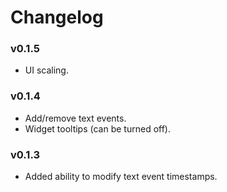 # Changelog

### v0.1.5

- UI scaling.

### v0.1.4

- Add/remove text events.
- Widget tooltips (can be turned off).

### v0.1.3

- Added ability to modify text event timestamps.
